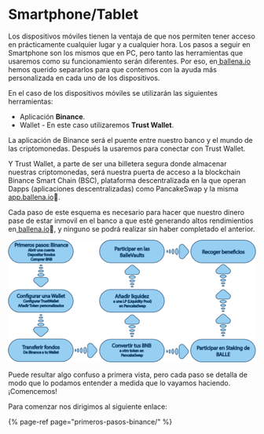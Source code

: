 # Smartphone/Tablet

Los dispositivos móviles tienen la ventaja de que nos permiten tener acceso en prácticamente cualquier lugar y a cualquier hora. Los pasos a seguir en Smartphone son los mismos que en PC, pero tanto las herramientas que usaremos como su funcionamiento serán diferentes. Por eso, en[ ballena.io](https://ballena.io/) hemos querido separarlos para que contemos con la ayuda más personalizada en cada uno de los dispositivos.

En el caso de los dispositivos móviles se utilizarán las siguientes herramientas:

* Aplicación **Binance**.
* Wallet - En este caso utilizaremos **Trust Wallet**.

La aplicación de Binance será el puente entre nuestro banco y el mundo de las criptomonedas. Después la usaremos para conectar con Trust Wallet.

Y Trust Wallet, a parte de ser una billetera segura donde almacenar nuestras criptomonedas, será nuestra puerta de acceso a la blockchain Binance Smart Chain \(BSC\), plataforma descentralizada en la que operan Dapps \(aplicaciones descentralizadas\) como PancakeSwap y la misma [app.ballena.io](https://app.ballena.io/)🐋.

Cada paso de este esquema es necesario para hacer que nuestro dinero pase de estar inmovil en el banco a que esté generando altos rendimientios en[ ballena.io](https://ballena.io/)🐋, y ninguno se podrá realizar sin haber completado el anterior. 



![](../../../.gitbook/assets/esquema-tutoriales-trustwallet.png)

Puede resultar algo confuso a primera vista, pero cada paso se detalla de modo que lo podamos entender a medida que lo vayamos haciendo. ¡Comencemos!  


Para comenzar  nos dirigimos al siguiente enlace:

{% page-ref page="primeros-pasos-binance/" %}





